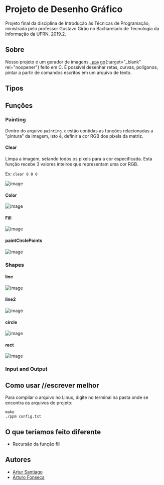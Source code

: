 # Projeto de Desenho Gráfico
Projeto final da disciplina de Introdução às Técnicas de Programação, ministrada pelo professor Gustavo Girão no Bacharelado de Tecnologia da Informação da UFRN. 2019.2.

## Sobre
Nosso projeto é um gerador de imagens <a href="http://netpbm.sourceforge.net/doc/ppm.html">`.ppm`</a>  [go](http://stackoverflow.com){:target="_blank" rel="noopener"}
 feito em C. É possível desenhar retas, curvas, polígonos, pintar a partir de comandos escritos em um arquivo de texto. 
## Tipos

## Funções
### Painting
Dentro do arquivo `painting.c` estão contidas as funções relacionadas a "pintura" da imagem, isto é, definir a cor RGB dos pixels da matriz.

#### Clear
Limpa a imagem, setando todos os pixels para a cor especificada. Esta função recebe 3 valores inteiros que representam uma cor RGB.

Ex: `clear 0 0 0`

![image](https://user-images.githubusercontent.com/47838241/69669342-6d0a6200-1070-11ea-998a-3584cf42b8f4.png)

#### Color

![image](https://user-images.githubusercontent.com/47838241/69669766-43056f80-1071-11ea-9be7-5f801dc2444c.png)

#### Fill

![image](https://user-images.githubusercontent.com/47838241/69669944-a0012580-1071-11ea-8680-308c038301c7.png)

#### paintCirclePoints

![image](https://user-images.githubusercontent.com/47838241/69670066-d048c400-1071-11ea-9c87-d39cb003fb51.png)

### Shapes

#### line

![image](https://user-images.githubusercontent.com/47838241/69670582-fd49a680-1072-11ea-9186-b1ee8e4211c3.png)

#### line2

![image](https://user-images.githubusercontent.com/47838241/69670518-dd19e780-1072-11ea-8268-8a647d853be9.png)


#### circle

![image](https://user-images.githubusercontent.com/47838241/69670697-397d0700-1073-11ea-95d4-c477022ef061.png)

#### rect

![image](https://user-images.githubusercontent.com/47838241/69670742-53b6e500-1073-11ea-8774-b41575361bcb.png)

### Input and Output



## Como usar //escrever melhor
Para compilar o arquivo no Linux, digite no terminal na pasta onde se encontra os arquivos do projeto:
```
make
./ppm config.txt
```

## O que teríamos feito diferente

* Recursão da função fill

## Autores
* <a href="https://github.com/artursantiago">Artur Santiago</a>
* <a href="https://github.com/arturo32">Arturo Fonseca</a>
